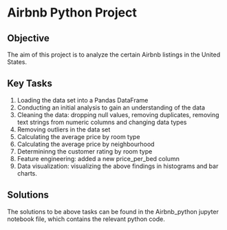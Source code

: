 # Airbnb Python Project

## Objective
The aim of this project is to analyze the certain Airbnb listings in the United States.

## Key Tasks
1. Loading the data set into a Pandas DataFrame
2. Conducting an initial analysis to gain an understanding of the data
3. Cleaning the data: dropping null values, removing duplicates, removing text strings from numeric columns and changing data types
4. Removing outliers in the data set
5. Calculating the average price by room type
6. Calculating the average price by neighbourhood
7. Determininng the customer rating by room type
8. Feature engineering: added a new price_per_bed column
9. Data visualization: visualizing the above findings in histograms and bar charts.

## Solutions
The solutions to be above tasks can be found in the Airbnb_python jupyter notebook file, which contains the relevant python code.
